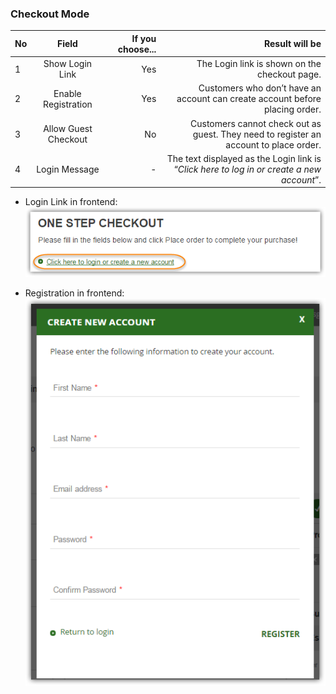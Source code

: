 ### Checkout Mode

| No |Field         | If you choose...  | Result will be |
| --|:-------------:| -----------------:| --------------:|
| 1 | Show Login Link | Yes | The Login link is shown on the checkout page.  |
| 2 | Enable Registration | Yes |Customers who don’t have an account can create account before placing order.|
| 3 | Allow Guest Checkout   |  No | Customers cannot check out as guest. They need to register an account to place order. |
| 4 | Login Message | - | The text displayed as the Login link is “*Click here to log in or create a new account*”.  |

* Login Link in frontend:
![store owners can choose to display Login and Create Account link on checkout page](./Image/How-to-config/14-config.png)

* Registration in frontend:
![allow customers to create an account on checkout page](./Image/How-to-config/15-config.png)
